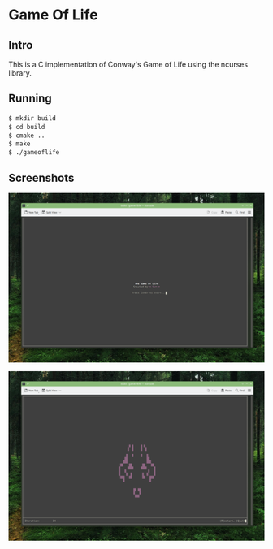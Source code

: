 
# Game Of Life

## Intro

This is a C implementation of Conway's Game of Life using the ncurses library.

## Running

```sh
$ mkdir build
$ cd build
$ cmake ..
$ make
$ ./gameoflife
```

## Screenshots

![](pics/gol_home.png)

![](pics/gol_running.png)
